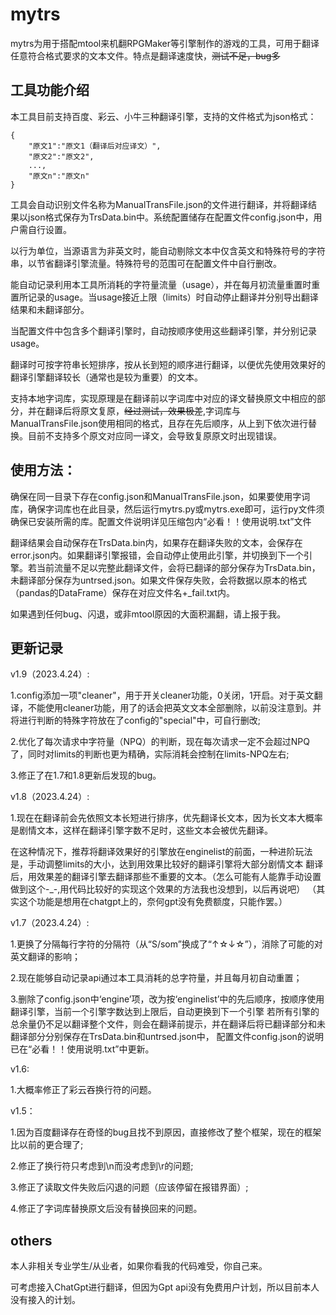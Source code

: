 # mytrs
mytrs为用于搭配mtool来机翻RPGMaker等引擎制作的游戏的工具，可用于翻译任意符合格式要求的文本文件。特点是翻译速度快，~~测试不足，bug多~~
## 工具功能介绍
本工具目前支持百度、彩云、小牛三种翻译引擎，支持的文件格式为json格式：



    {
        "原文1":"原文1（翻译后对应译文）",
        "原文2":"原文2",
        ...,
        "原文n":"原文n"
    }



工具会自动识别文件名称为ManualTransFile.json的文件进行翻译，并将翻译结果以json格式保存为TrsData.bin中。系统配置储存在配置文件config.json中，用户需自行设置。

以行为单位，当源语言为非英文时，能自动剔除文本中仅含英文和特殊符号的字符串，以节省翻译引擎流量。特殊符号的范围可在配置文件中自行删改。

能自动记录利用本工具所消耗的字符量流量（usage），并在每月初流量重置时重置所记录的usage。当usage接近上限（limits）时自动停止翻译并分别导出翻译结果和未翻译部分。

当配置文件中包含多个翻译引擎时，自动按顺序使用这些翻译引擎，并分别记录usage。

翻译时可按字符串长短排序，按从长到短的顺序进行翻译，以便优先使用效果好的翻译引擎翻译较长（通常也是较为重要）的文本。

支持本地字词库，实现原理是在翻译前以字词库中对应的译文替换原文中相应的部分，并在翻译后将原文复原，~~经过测试，效果极差~~,字词库与ManualTransFile.json使用相同的格式，且存在先后顺序，从上到下依次进行替换。目前不支持多个原文对应同一译文，会导致复原原文时出现错误。

## 使用方法：
确保在同一目录下存在config.json和ManualTransFile.json，如果要使用字词库，确保字词库也在此目录，然后运行mytrs.py或mytrs.exe即可，运行py文件须确保已安装所需的库。配置文件说明详见压缩包内“必看！！使用说明.txt”文件

翻译结果会自动保存在TrsData.bin内，如果存在翻译失败的文本，会保存在error.json内。如果翻译引擎报错，会自动停止使用此引擎，并切换到下一个引擎。若当前流量不足以完整此翻译文件，会将已翻译的部分保存为TrsData.bin，未翻译部分保存为untrsed.json。如果文件保存失败，会将数据以原本的格式（pandas的DataFrame）保存在对应文件名+_fail.txt内。

如果遇到任何bug、闪退，或非mtool原因的大面积漏翻，请上报于我。
## 更新记录
v1.9（2023.4.24）:

1.config添加一项"cleaner"，用于开关cleaner功能，0关闭，1开启。对于英文翻译，不能使用cleaner功能，用了的话会把英文文本全部删除，以前没注意到。并将进行判断的特殊字符放在了config的"special"中，可自行删改;

2.优化了每次请求中字符量（NPQ）的判断，现在每次请求一定不会超过NPQ了，同时对limits的判断也更为精确，实际消耗会控制在limits-NPQ左右;

3.修正了在1.7和1.8更新后发现的bug。

v1.8（2023.4.24）:

1.现在在翻译前会先依照文本长短进行排序，优先翻译长文本，因为长文本大概率是剧情文本，这样在翻译引擎字数不足时，这些文本会被优先翻译。

在这种情况下，推荐将翻译效果好的引擎放在enginelist的前面，一种进阶玩法是，手动调整limits的大小，达到用效果比较好的翻译引擎将大部分剧情文本
翻译后，用效果差的翻译引擎去翻译那些不重要的文本。（怎么可能有人能靠手动设置做到这个-_-,用代码比较好的实现这个效果的方法我也没想到，以后再说吧）
（其实这个功能是想用在chatgpt上的，奈何gpt没有免费额度，只能作罢。）

v1.7（2023.4.24）:

1.更换了分隔每行字符的分隔符（从“S/som”换成了“↑☆↓☆”），消除了可能的对英文翻译的影响；

2.现在能够自动记录api通过本工具消耗的总字符量，并且每月初自动重置；

3.删除了config.json中‘engine’项，改为按‘enginelist’中的先后顺序，按顺序使用翻译引擎，当前一个引擎字数达到上限后，自动更换到下一个引擎
若所有引擎的总余量仍不足以翻译整个文件，则会在翻译前提示，并在翻译后将已翻译部分和未翻译部分分别保存在TrsData.bin和untrsed.json中，
配置文件config.json的说明已在“必看！！使用说明.txt”中更新。

v1.6:

1.大概率修正了彩云吞换行符的问题。

v1.5：

1.因为百度翻译存在奇怪的bug且找不到原因，直接修改了整个框架，现在的框架比以前的更合理了;

2.修正了换行符只考虑到\n而没考虑到\r的问题;

3.修正了读取文件失败后闪退的问题（应该停留在报错界面）;

4.修正了字词库替换原文后没有替换回来的问题。
## others
本人非相关专业学生/从业者，如果你看我的代码难受，你自己来。

可考虑接入ChatGpt进行翻译，但因为Gpt api没有免费用户计划，所以目前本人没有接入的计划。
